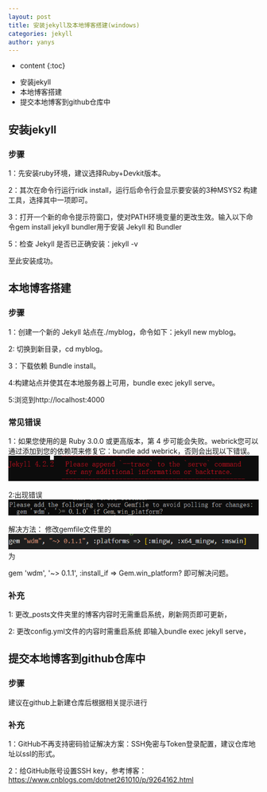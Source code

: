 ```yaml
---
layout: post
title: 安装jekyll及本地博客搭建(windows)
categories: jekyll
author: yanys
---
```


* content
{:toc}


- 安装jekyll
- 本地博客搭建
- 提交本地博客到github仓库中




## 安装jekyll

### 步骤
1：先安装ruby环境，建议选择Ruby+Devkit版本。

2：其次在命令行运行ridk install，运行后命令行会显示要安装的3种MSYS2 构建工具，选择其中一项即可。

3：打开一个新的命令提示符窗口，使对PATH环境变量的更改生效。输入以下命令gem install jekyll bundler用于安装 Jekyll 和 Bundler

5：检查 Jekyll 是否已正确安装：jekyll -v

至此安装成功。

## 本地博客搭建

### 步骤
1：创建一个新的 Jekyll 站点在./myblog，命令如下：jekyll new myblog。

2: 切换到新目录，cd myblog。

3：下载依赖 Bundle install。

4:构建站点并使其在本地服务器上可用，bundle exec jekyll serve。

5:浏览到http://localhost:4000

### 常见错误
1：如果您使用的是 Ruby 3.0.0 或更高版本，第 4 步可能会失败。webrick您可以通过添加到您的依赖项来修复它：bundle add webrick，否则会出现以下错误。
![](/pictures/1.png)

2:出现错误![](/pictures/2.png)

解决方法：
修改gemfile文件里的![](/pictures/3.png)为

gem 'wdm', '~> 0.1.1', :install_if => Gem.win_platform?
即可解决问题。

### 补充
 1: 更改_posts文件夹里的博客内容时无需重启系统，刷新网页即可更新，

 2: 更改config.yml文件的内容时需重启系统 即输入bundle exec jekyll serve，



## 提交本地博客到github仓库中

### 步骤
建议在github上新建仓库后根据相关提示进行

### 补充
1：GitHub不再支持密码验证解决方案：SSH免密与Token登录配置，建议仓库地址以ssl的形式。

2：给GitHub账号设置SSH key，参考博客：
https://www.cnblogs.com/dotnet261010/p/9264162.html
